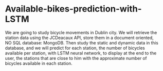# Available-bikes-prediction-with-LSTM
We are going to study bicycle movements in Dublin city.   We will retrieve the station data using the JCDeacaux API, store them in a document oriented, NO SQL database: MongoDB.  Then study the static and dynamic data in this database, and we will predict for each station, the number of bicycles available per station, with  LSTM neural network, to display at the end to the user, the stations that are close to him with the approximate number of bicycles available in each station.   
